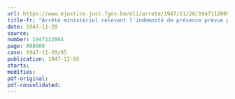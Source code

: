 ```yaml
---
url: https://www.ejustice.just.fgov.be/eli/arrete/1947/11/20/1947112005/justel
title-fr: "Arrêté ministériel relevant l'indemnité de présence prévue par l'arrêté du Régent du 9 septembre 1947 pour les travailleurs du commerce de charbon d'Anvers et environs"
date: 1947-11-20
source:
number: 1947112005
page: 888888
case: 1947-11-20/05
publication: 1947-12-05
starts:
modifies:
pdf-original:
pdf-consolidated:
---
```


